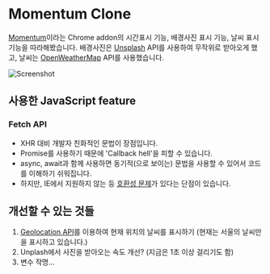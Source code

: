 # Momentum Clone

[Momentum](https://momentumdash.com/)이라는 Chrome addon의 시간표시 기능, 배경사진 표시 기능, 날씨 표시 기능을 따라해봤습니다.
배경사진은 [Unsplash](https://unsplash.com/) API를 사용하여 무작위로 받아오게 했고, 날씨는 [OpenWeatherMap](https://openweathermap.org/) API를 사용했습니다.

![Screenshot](./assets/Screenshot.png)

## 사용한 JavaScript feature

### Fetch API

- XHR 대비 개발자 친화적인 문법이 장점입니다.
- Promise를 사용하기 때문에 'Callback hell'을 피할 수 있습니다.
- async, await과 함께 사용하면 동기적(으로 보이는) 문법을 사용할 수 있어서 코드를 이해하기 쉬워집니다.
- 하지만, IE에서 지원하지 않는 등 [호환성 문제](https://caniuse.com/#search=fetch)가 있다는 단점이 있습니다.

## 개선할 수 있는 것들

1. [Geolocation API](https://developer.mozilla.org/en-US/docs/Web/API/Geolocation_API)를 이용하여 현재 위치의 날씨를 표시하기 (현재는 서울의 날씨만을 표시하고 있습니다.)
2. Unplash에서 사진을 받아오는 속도 개선? (지금은 1초 이상 걸리기도 함)
3. 변수 작명...
